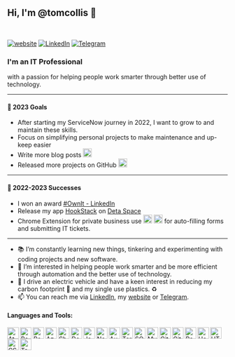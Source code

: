 ## Hi, I'm @tomcollis 👋
<br />

[![website](https://img.shields.io/website?label=tcollis.co.uk&style=for-the-badge&url=https%3A%2F%2Ftcollis.co.uk)][website]
[![LinkedIn](https://img.shields.io/static/v1?label=Connect%20on&message=LinkedIn&color=2867B2&logo=linkedin&style=for-the-badge)][LinkedIn]
[![Telegram](https://img.shields.io/static/v1?label=Message%20on&message=Telegram&color=229ED9&logo=telegram&style=for-the-badge)][Telegram]
### I'm an IT Professional
with a passion for helping people work smarter through better use of technology.
___
#### 🏅 2023 Goals
- After starting my ServiceNow journey in 2022, I want to grow to and maintain these skills.
- Focus on simplifying personal projects to make maintenance and up-keep easier
- Write more blog posts <img alt="WordPress" width="20px" src="https://cdn.jsdelivr.net/npm/simple-icons@5.6.0/icons/wordpress.svg" />
- Released more projects on GitHub <img alt="GitHub" width="20px" src="https://cdn.jsdelivr.net/npm/simple-icons@5.6.0/icons/github.svg" />
___
#### 🥇 2022-2023 Successes

- I won an award [#OwnIt - LinkedIn](https://www.linkedin.com/posts/tomcollis_ownit-activity-7047653708158922753-Ygy-?utm_source=share&utm_medium=member_desktop)
- Release my app [HookStack] on [Deta Space](https://deta.space/discovery/@tmhy-tomuky2k/hookstack)
- Chrome Extension for private business use <img alt="Microsoft Edge" width="20px" src="https://cdn.jsdelivr.net/npm/simple-icons@5.6.0/icons/microsoftedge.svg" /> <img alt="Google Chrome" width="20px" src="https://cdn.jsdelivr.net/npm/simple-icons@5.6.0/icons/googlechrome.svg" /> for auto-filling forms and submitting IT tickets. 
___

- 📚 I’m constantly learning new things, tinkering and experimenting with coding projects and new software.
- 👀 I’m interested in helping people work smarter and be more efficient through automation and the better use of technology.
- 🚗 I drive an electric vehicle and have a keen interest in reducing my carbon footprint 🌱 and my single use plastics. ♻️
- 📫 You can reach me via [LinkedIn], my [website] or [Telegram].

#### Languages and Tools:

<img align="left" alt="Atom" width="26px" src="https://cdn.jsdelivr.net/npm/simple-icons@5.6.0/icons/atom.svg" />
<img align="left" alt="Postman" width="26px" src="https://cdn.jsdelivr.net/npm/simple-icons@5.6.0/icons/postman.svg" />
<img align="left" alt="PowerBI" width="26px" src="https://cdn.jsdelivr.net/npm/simple-icons@5.6.0/icons/powerbi.svg" />
<img align="left" alt="Azure" width="26px" src="https://cdn.jsdelivr.net/npm/simple-icons@5.6.0/icons/microsoftazure.svg" />
<img align="left" alt="SharePoint" width="26px" src="https://cdn.jsdelivr.net/npm/simple-icons@5.6.0/icons/microsoftsharepoint.svg" />
<img align="left" alt="Docker" width="26px" src="https://cdn.jsdelivr.net/npm/simple-icons@5.6.0/icons/docker.svg" />
<img align="left" alt="JavaScript" width="26px" src="https://cdn.jsdelivr.net/npm/simple-icons@5.6.0/icons/javascript.svg" />
<img align="left" alt="Node.js" width="26px" src="https://cdn.jsdelivr.net/npm/simple-icons@5.6.0/icons/nodedotjs.svg" />
<img align="left" alt="AutoHotkey" width="26px" src="https://cdn.jsdelivr.net/npm/simple-icons@5.6.0/icons/autohotkey.svg" />
<img align="left" alt="Terminal" width="26px" src="https://cdn.jsdelivr.net/npm/simple-icons@5.6.0/icons/windowsterminal.svg" />
<img align="left" alt="SQL" width="26px" src="https://cdn.jsdelivr.net/npm/simple-icons@5.6.0/icons/microsoftsqlserver.svg" />
<img align="left" alt="MySQL" width="26px" src="https://cdn.jsdelivr.net/npm/simple-icons@5.6.0/icons/mysql.svg" />
<img align="left" alt="Git" width="26px" src="https://cdn.jsdelivr.net/npm/simple-icons@5.6.0/icons/git.svg" />
<img align="left" alt="GitHub" width="26px" src="https://cdn.jsdelivr.net/npm/simple-icons@5.6.0/icons/github.svg" />
<img align="left" alt="PowerShell" width="26px" src="https://cdn.jsdelivr.net/npm/simple-icons@5.6.0/icons/powershell.svg" />
<img align="left" alt="HomeBridge" width="26px" src="https://cdn.jsdelivr.net/npm/simple-icons@5.6.0/icons/homebridge.svg" />
<img align="left" alt="HTML5" width="26px" src="https://cdn.jsdelivr.net/npm/simple-icons@5.6.0/icons/html5.svg" />
<img align="left" alt="CSS3" width="26px" src="https://cdn.jsdelivr.net/npm/simple-icons@5.6.0/icons/css3.svg" />
<img align="left" alt="Tasmota" width="26px" src="https://cdn.jsdelivr.net/npm/simple-icons@5.6.0/icons/tasmota.svg" />

<br />

<!-- BLOG-POST-LIST:START -->
<!-- BLOG-POST-LIST:END -->

[website]: https://tcollis.co.uk
[LinkedIn]: https://www.linkedin.com/in/tomcollis/
[Telegram]: https://t.me/tomcollis
[HookStack]: https://github.com/tomcollis/HookStack
